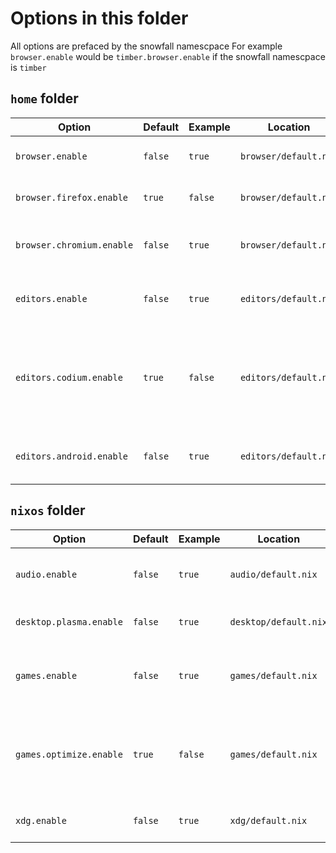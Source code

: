 # Options in this folder

All options are prefaced by the snowfall namescpace
For example `browser.enable` would be `timber.browser.enable` if the snowfall namescpace is `timber`

## `home` folder
| Option                    | Default | Example | Location              | Explanation                                                                       |
|---------------------------|---------|---------|-----------------------|-----------------------------------------------------------------------------------|
| `browser.enable`          | `false` | `true`  | `browser/default.nix` | Whether to enable browser                                                         |
| `browser.firefox.enable`  | `true`  | `false` | `browser/default.nix` | Whether to enable firefox                                                         |
| `browser.chromium.enable` | `false` | `true`  | `browser/default.nix` | Whether to enable ungoogled chromium                                              |
| `editors.enable`          | `false` | `true`  | `editors/default.nix` | Whether to enable graphical editors                                               |
| `editors.codium.enable`   | `true`  | `false` | `editors/default.nix` | Whether to enable vscodium with some extensions (will be custimizable eventually) |
| `editors.android.enable`  | `false` | `true`  | `editors/default.nix` | Whether to enable android studio                                                  |


## `nixos` folder
| Option                  | Default | Example | Location              | Explanation                                                    |
|-------------------------|---------|---------|-----------------------|----------------------------------------------------------------|
| `audio.enable`          | `false` | `true`  | `audio/default.nix`   | Whether to enable the pipewire service                         |
| `desktop.plasma.enable` | `false` | `true`  | `desktop/default.nix` | Whether to use KDE plasma 6                                    |
| `games.enable`          | `false` | `true`  | `games/default.nix`   | Whether to enable some gaming stuff, like Steam and Proton     |
| `games.optimize.enable` | `true`  | `false` | `games/default.nix`   | Whether to enable kernel optimizations that the steam deck has |
| `xdg.enable`            | `false` | `true`  | `xdg/default.nix`     | Whether to enable xdg-open                                     |
